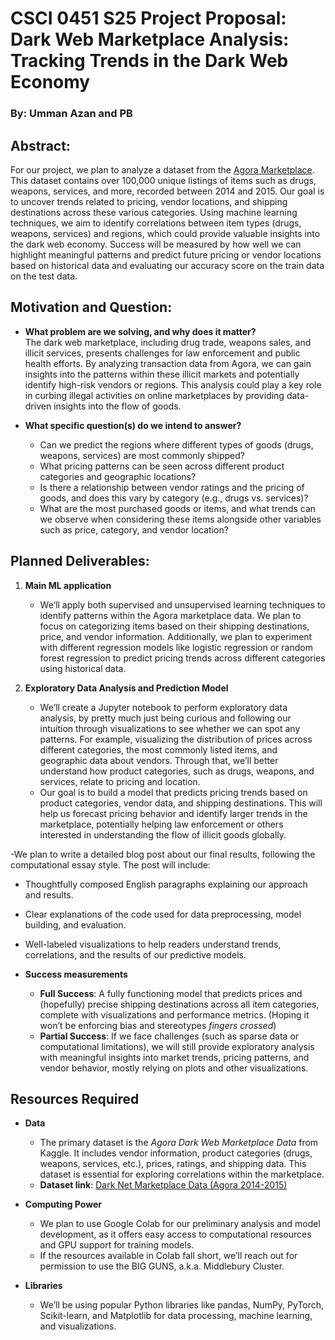 # CSCI 0451 S25 Project Proposal: Dark Web Marketplace Analysis: Tracking Trends in the Dark Web Economy

### By: Umman Azan and PB

## Abstract:  
For our project, we plan to analyze a dataset from the [Agora Marketplace](https://www.kaggle.com/datasets/philipjames11/dark-net-marketplace-drug-data-agora-20142015?resource=download). This dataset contains over 100,000 unique listings of items such as drugs, weapons, services, and more, recorded between 2014 and 2015. Our goal is to uncover trends related to pricing, vendor locations, and shipping destinations across these various categories. Using machine learning techniques, we aim to identify correlations between item types (drugs, weapons, services) and regions, which could provide valuable insights into the dark web economy. Success will be measured by how well we can highlight meaningful patterns and predict future pricing or vendor locations based on historical data and evaluating our accuracy score on the train data on the test data.

## Motivation and Question:
- **What problem are we solving, and why does it matter?**  
  The dark web marketplace, including drug trade, weapons sales, and illicit services, presents challenges for law enforcement and public health efforts. By analyzing transaction data from Agora, we can gain insights into the patterns within these illicit markets and potentially identify high-risk vendors or regions. This analysis could play a key role in curbing illegal activities on online marketplaces by providing data-driven insights into the flow of goods.

- **What specific question(s) do we intend to answer?**  
  - Can we predict the regions where different types of goods (drugs, weapons, services) are most commonly shipped?  
  - What pricing patterns can be seen across different product categories and geographic locations?  
  - Is there a relationship between vendor ratings and the pricing of goods, and does this vary by category (e.g., drugs vs. services)?  
  - What are the most purchased goods or items, and what trends can we observe when considering these items alongside other variables such as price, category, and vendor location?

## Planned Deliverables:
1. **Main ML application**  
   - We’ll apply both supervised and unsupervised learning techniques to identify patterns within the Agora marketplace data. We plan to focus on categorizing items based on their shipping destinations, price, and vendor information. Additionally, we plan to experiment with different regression models like logistic regression or random forest regression to predict pricing trends across different categories using historical data.

2. **Exploratory Data Analysis and Prediction Model**  
   - We’ll create a Jupyter notebook to perform exploratory data analysis, by pretty much just being curious and following our intuition through visualizations to see whether we can spot any patterns. For example, visualizing the distribution of prices across different categories, the most commonly listed items, and geographic data about vendors. Through that, we’ll better understand how product categories, such as drugs, weapons, and services, relate to pricing and location.
   - Our goal is to build a model that predicts pricing trends based on product categories, vendor data, and shipping destinations. This will help us forecast pricing behavior and identify larger trends in the marketplace, potentially helping law enforcement or others interested in understanding the flow of illicit goods globally.

-We plan to write a detailed blog post about our final results, following the computational essay style. The post will include:
- Thoughtfully composed English paragraphs explaining our approach and results.
- Clear explanations of the code used for data preprocessing, model building, and evaluation.
- Well-labeled visualizations to help readers understand trends, correlations, and the results of our predictive models.


- **Success measurements** 
   - **Full Success**: A fully functioning model that predicts prices and (hopefully) precise shipping destinations across all item categories, complete with visualizations and performance metrics. (Hoping it won’t be enforcing bias and stereotypes *fingers crossed*)
   - **Partial Success**: If we face challenges (such as sparse data or computational limitations), we will still provide exploratory analysis with meaningful insights into market trends, pricing patterns, and vendor behavior, mostly relying on plots and other visualizations.

## Resources Required
- **Data**  
  - The primary dataset is the *Agora Dark Web Marketplace Data* from Kaggle. It includes vendor information, product categories (drugs, weapons, services, etc.), prices, ratings, and shipping data. This dataset is essential for exploring correlations within the marketplace.
  - **Dataset link**: [Dark Net Marketplace Data (Agora 2014-2015)](https://www.kaggle.com/datasets/philipjames11/dark-net-marketplace-drug-data-agora-20142015/data)

- **Computing Power**  
  - We plan to use Google Colab for our preliminary analysis and model development, as it offers easy access to computational resources and GPU support for training models.  
  - If the resources available in Colab fall short, we’ll reach out for permission to use the BIG GUNS, a.k.a. Middlebury Cluster.

- **Libraries**  
  - We’ll be using popular Python libraries like pandas, NumPy, PyTorch, Scikit-learn, and Matplotlib for data processing, machine learning, and visualizations.
